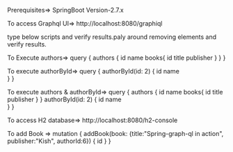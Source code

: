 Prerequisites=>
SpringBoot Version-2.7.x


To access Graphql UI=>
http://localhost:8080/graphiql

type below scripts and verify results.paly around removing elements and verify results.

To Execute authors=>
query {
authors {
id
name
books{
id
title
publisher
}
}
}


To execute authorById=>
query {
authorById(id: 2) {
id
name    
}
}


To execute authors & authorById=>
query {
authors {
id
name
books{
id
title
publisher
}
}
authorById(id: 2) {
id
name    
}
}



To access H2 database=>
http://localhost:8080/h2-console

To add Book =>
mutation {
addBook(book: {title:"Spring-graph-ql in action", publisher:"Kish", authorId:6}) {
id
}
}